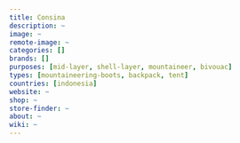 ```yaml
---
title: Consina
description: ~
image: ~
remote-image: ~
categories: []
brands: []
purposes: [mid-layer, shell-layer, mountaineer, bivouac]
types: [mountaineering-boots, backpack, tent]
countries: [indonesia]
website: ~
shop: ~
store-finder: ~
about: ~
wiki: ~
---
```

